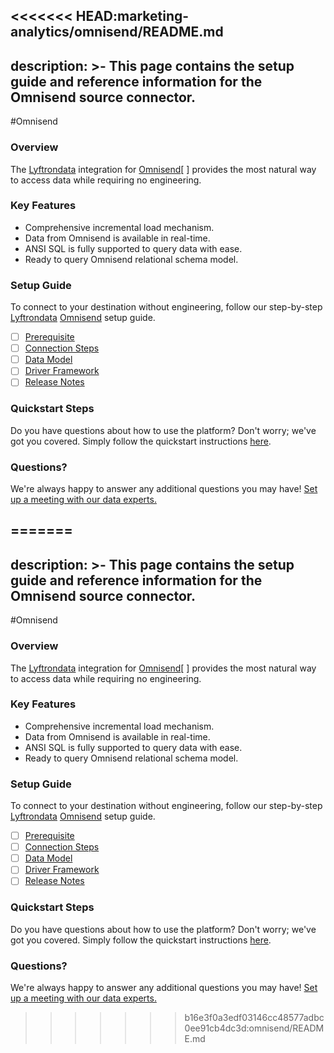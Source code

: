 <<<<<<< HEAD:marketing-analytics/omnisend/README.md
---
description: >-
  This page contains the setup guide and reference information for the Omnisend source connector.
---

#Omnisend

### Overview

The [Lyftrondata](https://www.lyftrondata.com/) integration for [Omnisend](https://www.lyftrondata.com/integration/marketing-analytics/omnisend//)[ ] provides the most natural way to access data while requiring no engineering.

### Key Features

* Comprehensive incremental load mechanism.
* Data from Omnisend is available in real-time.&#x20;
* ANSI SQL is fully supported to query data with ease.
* Ready to query Omnisend relational schema model.

### Setup Guide

To connect to your destination without engineering, follow our step-by-step [Lyftrondata](https://www.lyftrondata.com/)  [Omnisend](https://www.lyftrondata.com/integration/marketing-analytics/omnisend/) setup guide.

* [ ] [Prerequisite](../../marketing-analytics/omnisend/prerequisite.md)
* [ ] [Connection Steps](../../marketing-analytics/omnisend/connection-steps.md)
* [ ] [Data Model](../../marketing-analytics/omnisend/data-model/)
* [ ] [Driver Framework](../../marketing-analytics/omnisend/driver-framework/)
* [ ] [Release Notes](../../marketing-analytics/omnisend/release-notes.md)

### Quickstart Steps

Do you have questions about how to use the platform? Don't worry; we've got you covered. Simply follow the quickstart instructions [here](../../../marketing-analytics/omnisend/quickstart-steps.md).

### Questions? <a href="#questions" id="questions"></a>

We're always happy to answer any additional questions you may have! [Set up a meeting with our data experts.](https://www.lyftrondata.com/book-a-meeting/)

=======
---
description: >-
  This page contains the setup guide and reference information for the Omnisend source connector.
---

#Omnisend

### Overview

The [Lyftrondata](https://www.lyftrondata.com/) integration for [Omnisend](https://www.lyftrondata.com/integration/marketing-analytics/omnisend//)[ ] provides the most natural way to access data while requiring no engineering.

### Key Features

* Comprehensive incremental load mechanism.
* Data from Omnisend is available in real-time.&#x20;
* ANSI SQL is fully supported to query data with ease.
* Ready to query Omnisend relational schema model.

### Setup Guide

To connect to your destination without engineering, follow our step-by-step [Lyftrondata](https://www.lyftrondata.com/)  [Omnisend](https://www.lyftrondata.com/integration/marketing-analytics/omnisend/) setup guide.

* [ ] [Prerequisite](../../marketing-analytics/omnisend/prerequisite.md)
* [ ] [Connection Steps](../../marketing-analytics/omnisend/connection-steps.md)
* [ ] [Data Model](../../marketing-analytics/omnisend/data-model/)
* [ ] [Driver Framework](../../marketing-analytics/omnisend/driver-framework/)
* [ ] [Release Notes](../../marketing-analytics/omnisend/release-notes.md)

### Quickstart Steps

Do you have questions about how to use the platform? Don't worry; we've got you covered. Simply follow the quickstart instructions [here](../../../marketing-analytics/omnisend/quickstart-steps.md).

### Questions? <a href="#questions" id="questions"></a>

We're always happy to answer any additional questions you may have! [Set up a meeting with our data experts.](https://www.lyftrondata.com/book-a-meeting/)

>>>>>>> b16e3f0a3edf03146cc48577adbc0ee91cb4dc3d:omnisend/README.md
